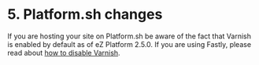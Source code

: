 # 5. Platform.sh changes

If you are hosting your site on Platform.sh be aware of the fact that Varnish is enabled by default as of eZ Platform 2.5.0.
If you are using Fastly, please read about [how to disable Varnish](https://docs.platform.sh/frameworks/ibexa/fastly.html#remove-varnish-configuration).
